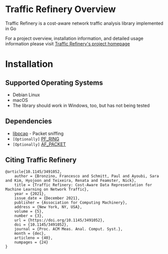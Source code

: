 # Traffic Refinery Overview

Traffic Refinery is a cost-aware network traffic analysis library implemented in Go

For a project overview, installation information, and detailed usage information please visit [Traffic Refinery's project homepage](https://traffic-refinery.github.io/)

# Installation

## Supported Operating Systems

* Debian Linux
* macOS
* The library should work in Windows, too, but has not being tested

## Dependencies

* [libpcap](https://www.tcpdump.org/) - Packet sniffing
* `[Optionally]` [PF_RING](https://www.ntop.org/products/packet-capture/pf_ring/)
* `[Optionally]` [AF_PACKET](http://manpages.org/af_packet/7)

## Citing Traffic Refinery

```
@article{10.1145/3491052,
    author = {Bronzino, Francesco and Schmitt, Paul and Ayoubi, Sara and Kim, Hyojoon and Teixeira, Renata and Feamster, Nick},
    title = {Traffic Refinery: Cost-Aware Data Representation for Machine Learning on Network Traffic},
    year = {2021},
    issue_date = {December 2021},
    publisher = {Association for Computing Machinery},
    address = {New York, NY, USA},
    volume = {5},
    number = {3},
    url = {https://doi.org/10.1145/3491052},
    doi = {10.1145/3491052},
    journal = {Proc. ACM Meas. Anal. Comput. Syst.},
    month = {dec},
    articleno = {40},
    numpages = {24}
}
```
